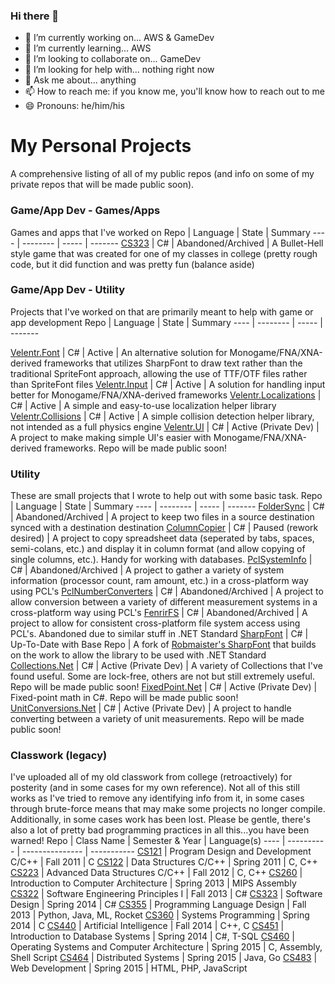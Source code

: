 ### Hi there 👋
- 🔭 I’m currently working on... AWS & GameDev
- 🌱 I’m currently learning... AWS
- 👯 I’m looking to collaborate on... GameDev
- 🤔 I’m looking for help with... nothing right now
- 💬 Ask me about... anything
- 📫 How to reach me: if you know me, you'll know how to reach out to me
- 😄 Pronouns: he/him/his

<!--
**vonderborch/vonderborch** is a ✨ _special_ ✨ repository because its `README.md` (this file) appears on your GitHub profile.

Here are some ideas to get you started:

- 🔭 I’m currently working on ...
- 🌱 I’m currently learning ...
- 👯 I’m looking to collaborate on ...
- 🤔 I’m looking for help with ...
- 💬 Ask me about ...
- 📫 How to reach me: ...
- 😄 Pronouns: ...
- ⚡ Fun fact: ...
-->

# My Personal Projects
A comprehensive listing of all of my public repos (and info on some of my private repos that will be made public soon).

### Game/App Dev - Games/Apps
Games and apps that I've worked on
Repo | Language | State | Summary
---- | -------- | ----- | -------
[CS323](https://github.com/vonderborch/CS323) | C# | Abandoned/Archived | A Bullet-Hell style game that was created for one of my classes in college (pretty rough code, but it did function and was pretty fun (balance aside)
<!--
[](https://github.com/vonderborch/) | C# | Active | A project to 
[](https://github.com/vonderborch/) | C# | Active | A project to 
[](https://github.com/vonderborch/) | C# | Active | A project to 
-->

### Game/App Dev - Utility
Projects that I've worked on that are primarily meant to help with game or app development
Repo | Language | State | Summary
---- | -------- | ----- | -------

[Velentr.Font](https://github.com/vonderborch/Velentr.Font) | C# | Active | An alternative solution for Monogame/FNA/XNA-derived frameworks that utilizes SharpFont to draw text rather than the traditional SpriteFont approach, allowing the use of TTF/OTF files rather than SpriteFont files
[Velentr.Input](https://github.com/vonderborch/Velentr.Input) | C# | Active | A solution for handling input better for Monogame/FNA/XNA-derived frameworks
[Velentr.Localizations](https://github.com/vonderborch/Velentr.Localizations) | C# | Active | A simple and easy-to-use localization helper library
[Velentr.Collisions](https://github.com/vonderborch/Velentr.Collisions) | C# | Active | A simple collision detection helper library, not intended as a full physics engine
[Velentr.UI](https://github.com/vonderborch/Velentr.UI) | C# | Active (Private Dev) | A project to make making simple UI's easier with Monogame/FNA/XNA-derived frameworks. Repo will be made public soon!
<!-- 
[](https://github.com/vonderborch/) | C# | Active | A project to 
[](https://github.com/vonderborch/) | C# | Active | A project to 
[](https://github.com/vonderborch/) | C# | Active | A project to 
-->

### Utility
These are small projects that I wrote to help out with some basic task.
Repo | Language | State | Summary
---- | -------- | ----- | -------
[FolderSync](https://github.com/vonderborch/FolderSync) | C# | Abandoned/Archived | A project to keep two files in a source destination synced with a destination destination
[ColumnCopier](https://github.com/vonderborch/ColumnCopier) | C# | Paused (rework desired) | A project to copy spreadsheet data (seperated by tabs, spaces, semi-colans, etc.) and display it in column format (and allow copying of single columns, etc.). Handy for working with databases.
[PclSystemInfo](https://github.com/vonderborch/PclSystemInfo) | C# | Abandoned/Archived | A project to gather a variety of system information (processor count, ram amount, etc.) in a cross-platform way using PCL's
[PclNumberConverters](https://github.com/vonderborch/PclNumberConverters) | C# | Abandoned/Archived | A project to allow conversion between a variety of different measurement systems in a cross-platform way using PCL's
[FenrirFS](https://github.com/vonderborch/FenrirFS) | C# | Abandoned/Archived | A project to allow for consistent cross-platform file system access using PCL's. Abandoned due to similar stuff in .NET Standard
[SharpFont](https://github.com/vonderborch/SharpFont) | C# | Up-To-Date with Base Repo | A fork of [Robmaister's SharpFont](https://github.com/Robmaister/SharpFont) that builds on the work to allow the library to be used with .NET Standard 
[Collections.Net](https://github.com/vonderborch/Collections.Net) | C# | Active (Private Dev) | A variety of Collections that I've found useful. Some are lock-free, others are not but still extremely useful. Repo will be made public soon!
[FixedPoint.Net](https://github.com/vonderborch/FixedPoint.Net) | C# | Active (Private Dev) | Fixed-point math in C#. Repo will be made public soon!
[UnitConversions.Net](https://github.com/vonderborch/UnitConversions.Net) | C# | Active (Private Dev) | A project to handle converting between a variety of unit measurements. Repo will be made public soon!
<!--
[](https://github.com/vonderborch/) | C# | Active | A project to 
[](https://github.com/vonderborch/) | C# | Active | A project to 
[](https://github.com/vonderborch/) | C# | Active | A project to 
-->

### Classwork (legacy)
I've uploaded all of my old classwork from college (retroactively) for posterity (and in some cases for my own reference). Not all of this still works as I've tried to remove any identifying info from it, in some cases through brute-force means that may make some projects no longer compile. Additionally, in some cases work has been lost. Please be gentle, there's also a lot of pretty bad programming practices in all this...you have been warned!
Repo | Class Name | Semester & Year | Language(s)
---- | ---------- | --------------- | -----------
[CS121](https://github.com/vonderborch/CS121) | Program Design and Development C/C++ | Fall 2011 | C
[CS122](https://github.com/vonderborch/CS122) | Data Structures C/C++ | Spring 2011 | C, C++ 
[CS223](https://github.com/vonderborch/CS223) | Advanced Data Structures C/C++ | Fall 2012 | C, C++
[CS260](https://github.com/vonderborch/CS260) | Introduction to Computer Architecture | Spring 2013 | MIPS Assembly
[CS322](https://github.com/vonderborch/CS322) | Software Engineering Principles I | Fall 2013 | C#
[CS323](https://github.com/vonderborch/CS323) | Software Design | Spring 2014 | C#
[CS355](https://github.com/vonderborch/CS355) | Programming Language Design | Fall 2013 | Python, Java, ML, Rocket
[CS360](https://github.com/vonderborch/CS360) | Systems Programming | Spring 2014 | C
[CS440](https://github.com/vonderborch/CS440) | Artificial Intelligence | Fall 2014 | C++, C
[CS451](https://github.com/vonderborch/CS451) | Introduction to Database Systems | Spring 2014 | C#, T-SQL
[CS460](https://github.com/vonderborch/CS460) | Operating Systems and Computer Architecture | Spring 2015 | C, Assembly, Shell Script
[CS464](https://github.com/vonderborch/CS464) | Distributed Systems | Spring 2015 | Java, Go
[CS483](https://github.com/vonderborch/CS483) | Web Development | Spring 2015 | HTML, PHP, JavaScript
